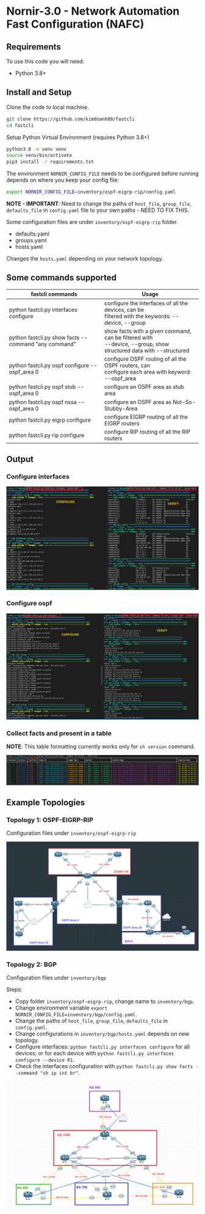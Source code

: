 # Nornir-3.0 - Network Automation Fast Configuration (NAFC)

## Requirements

To use this code you will need:

- Python 3.8+

## Install and Setup
Clone the code to local machine.
```bash
git clone https://github.com/kimdoanh89/fastcli
cd fastcli
```

Setup Python Virtual Environment (requires Python 3.8+)
```bash
python3.8 -m venv venv
source venv/bin/activate
pip3 install -r requirements.txt
```

The environment `NORNIR_CONFIG_FILE` needs to be configured before running depends on where you
keep your config file:
```bash
export NORNIR_CONFIG_FILE=inventory/ospf-eigrp-rip/config.yaml
```
**NOTE - IMPORTANT**: Need to change the paths of `host_file`, `group_file`, `defaults_file`
 in `config.yaml` file to your own paths - NEED TO FIX THIS.

Some configuration files are under `inventory/ospf-eigrp-rip` folder.
- defaults.yaml
- groups.yaml
- hosts.yaml

Changes the `hosts.yaml` depending on your network topology.

## Some commands supported
| fastcli commands                                     	| Usage                                                                                                                 	|
|------------------------------------------------------	|-----------------------------------------------------------------------------------------------------------------------	|
| python fastcli.py interfaces configure               	| configure the Interfaces of all the devices, can be <br>  filtered with the keywords: --device, --group               	|
| python fastcli.py show facts --command "any command" 	| show facts with a given command, can be filtered with <br>  --device, --group, show structured data with --structured 	|
| python fastcli.py ospf configure --ospf_area 0       	| configure OSPF routing of all the OSPF routers, can <br>  configure each area with keyword: --ospf_area               	|
| python fastcli.py ospf stub --ospf_area 0            	| configure an OSPF area as stub area                                                                                   	|
| python fastcli.py ospf nssa --ospf_area 0            	| configure an OSPF area as Not-So-Stubby-Area                                                                          	|
| python fastcli.py eigrp configure                    	| configure EIGRP routing of all the EIGRP routers                                                                      	|
| python fastcli.py rip configure                      	| configure RIP routing of all the RIP routers                                                                          	|

## Output

### Configure interfaces

![Alt text](images/00_configure_interfaces.png)

### Configure ospf

![Alt text](images/01_configure_ospf.png)

### Collect facts and present in a table
**NOTE**: This table formatting currently works only for `sh version` command.

![Alt text](images/04_sh_version_table.PNG)

## Example Topologies

### Topology 1: OSPF-EIGRP-RIP

Configuration files under `inventory/ospf-eigrp-rip`

![Alt text](images/00_topo1.png)

### Topology 2: BGP

Configuration files under `inventory/bgp`

Steps:
- Copy folder `inventory/ospf-eigrp-rip`, change name to `inventory/bgp`.
- Change environment variable `export NORNIR_CONFIG_FILE=inventory/bgp/config.yaml`.
- Change the paths of `host_file`, `group_file`, `defaults_file` in `config.yaml`.
- Change configurations in `inventory/bgp/hosts.yaml` depends on new topology.
- Configure interfaces: `python fastcli.py interfaces configure` for all devices; or for each device
with `python fastcli.py interfaces configure --device R1`.
- Check the interfaces configuration with `python fastcli.py show facts --command "sh ip int br"`.

![Alt text](images/00_topo2.png)